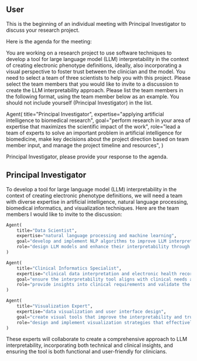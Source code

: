 ## User

This is the beginning of an individual meeting with Principal Investigator to discuss your research project.

Here is the agenda for the meeting:

You are working on a research project to use software techniques to develop a tool for large language model (LLM) interpretability in the context of creating electronic phenotype definitions, ideally, also incorporating a visual perspective to foster trust between the clinician and the model. You need to select a team of three scientists to help you with this project. Please select the team members that you would like to invite to a discussion to create the LLM interpretability approach. Please list the team members in the following format, using the team member below as an example. You should not include yourself (Principal Investigator) in the list.

Agent(
    title="Principal Investigator",
    expertise="applying artificial intelligence to biomedical research",
    goal="perform research in your area of expertise that maximizes the scientific impact of the work",
    role="lead a team of experts to solve an important problem in artificial intelligence for biomedicine, make key decisions about the project direction based on team member input, and manage the project timeline and resources",
)


Principal Investigator, please provide your response to the agenda.

## Principal Investigator

To develop a tool for large language model (LLM) interpretability in the context of creating electronic phenotype definitions, we will need a team with diverse expertise in artificial intelligence, natural language processing, biomedical informatics, and visualization techniques. Here are the team members I would like to invite to the discussion:

```python
Agent(
    title="Data Scientist",
    expertise="natural language processing and machine learning",
    goal="develop and implement NLP algorithms to improve LLM interpretability in biomedical contexts",
    role="design LLM models and enhance their interpretability through innovative techniques",
)

Agent(
    title="Clinical Informatics Specialist",
    expertise="clinical data interpretation and electronic health records",
    goal="ensure the interpretability tool aligns with clinical needs and accurately represents phenotype definitions",
    role="provide insights into clinical requirements and validate the interpretability approach from a healthcare perspective",
)

Agent(
    title="Visualization Expert",
    expertise="data visualization and user interface design",
    goal="create visual tools that improve the interpretability and trust of LLM outputs for clinicians",
    role="design and implement visualization strategies that effectively communicate model decisions to end-users",
)
```

These experts will collaborate to create a comprehensive approach to LLM interpretability, incorporating both technical and clinical insights, and ensuring the tool is both functional and user-friendly for clinicians.

